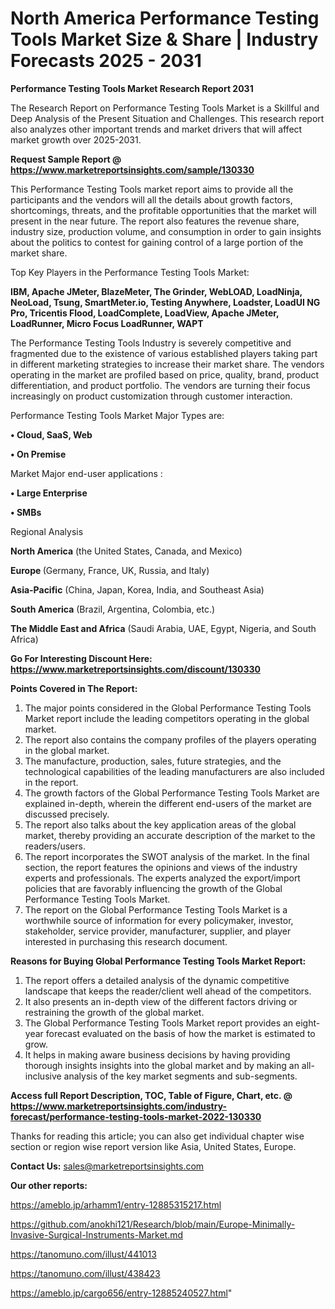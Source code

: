 # North America Performance Testing Tools Market Size & Share | Industry Forecasts 2025 - 2031

<strong>Performance Testing Tools Market Research Report 2031</strong>

The Research Report on Performance Testing Tools Market is a Skillful and Deep Analysis of the Present Situation and Challenges. This research report also analyzes other important trends and market drivers that will affect market growth over 2025-2031.

<strong>Request Sample Report @ <a href=https://www.marketreportsinsights.com/sample/130330>https://www.marketreportsinsights.com/sample/130330</a></strong>

This Performance Testing Tools market report aims to provide all the participants and the vendors will all the details about growth factors, shortcomings, threats, and the profitable opportunities that the market will present in the near future. The report also features the revenue share, industry size, production volume, and consumption in order to gain insights about the politics to contest for gaining control of a large portion of the market share.

Top Key Players in the Performance Testing Tools Market:

<strong>IBM, Apache JMeter, BlazeMeter, The Grinder, WebLOAD, LoadNinja, NeoLoad, Tsung, SmartMeter.io, Testing Anywhere, Loadster, LoadUI NG Pro, Tricentis Flood, LoadComplete, LoadView, Apache JMeter, LoadRunner, Micro Focus LoadRunner, WAPT</strong>

The Performance Testing Tools Industry is severely competitive and fragmented due to the existence of various established players taking part in different marketing strategies to increase their market share. The vendors operating in the market are profiled based on price, quality, brand, product differentiation, and product portfolio. The vendors are turning their focus increasingly on product customization through customer interaction.

Performance Testing Tools Market Major Types are:

<strong>• Cloud, SaaS, Web

• On Premise</strong>

Market Major end-user applications :

<strong>• Large Enterprise

• SMBs</strong>

Regional Analysis

</u><strong><b>North America</b></strong> (the United States, Canada, and Mexico)

<strong><b>Europe </b></strong>(Germany, France, UK, Russia, and Italy)

<strong><b>Asia-Pacific</b></strong> (China, Japan, Korea, India, and Southeast Asia)

<strong><b>South America</b></strong> (Brazil, Argentina, Colombia, etc.)

<strong><b>The Middle East and Africa</b></strong> (Saudi Arabia, UAE, Egypt, Nigeria, and South Africa)

<strong>Go For Interesting Discount Here: <a href=https://www.marketreportsinsights.com/discount/130330>https://www.marketreportsinsights.com/discount/130330</a></strong>

<strong>Points Covered in The Report:</strong>
<ol>
  <li>The major points considered in the Global Performance Testing Tools Market report include the leading competitors operating in the global market.</li>
  <li>The report also contains the company profiles of the players operating in the global market.</li>
  <li>The manufacture, production, sales, future strategies, and the technological capabilities of the leading manufacturers are also included in the report.</li>
  <li>The growth factors of the Global Performance Testing Tools Market are explained in-depth, wherein the different end-users of the market are discussed precisely.</li>
  <li>The report also talks about the key application areas of the global market, thereby providing an accurate description of the market to the readers/users.</li>
  <li>The report incorporates the SWOT analysis of the market. In the final section, the report features the opinions and views of the industry experts and professionals. The experts analyzed the export/import policies that are favorably influencing the growth of the Global Performance Testing Tools Market.</li>
  <li>The report on the Global Performance Testing Tools Market is a worthwhile source of information for every policymaker, investor, stakeholder, service provider, manufacturer, supplier, and player interested in purchasing this research document.</li>
</ol>
<strong>Reasons for Buying Global Performance Testing Tools Market Report:</strong>

<ol>
  <li>The report offers a detailed analysis of the dynamic competitive landscape that keeps the reader/client well ahead of the competitors.</li>
  <li>It also presents an in-depth view of the different factors driving or restraining the growth of the global market.</li>
  <li>The Global Performance Testing Tools Market report provides an eight-year forecast evaluated on the basis of how the market is estimated to grow.</li>
  <li>It helps in making aware business decisions by having providing thorough insights insights into the global market and by making an all-inclusive analysis of the key market segments and sub-segments.</li>
</ol>
<strong>Access full Report Description, TOC, Table of Figure, Chart, etc. @ <a href=https://www.marketreportsinsights.com/industry-forecast/performance-testing-tools-market-2022-130330>https://www.marketreportsinsights.com/industry-forecast/performance-testing-tools-market-2022-130330</a></strong>


Thanks for reading this article; you can also get individual chapter wise section or region wise report version like Asia, United States, Europe.

<strong>Contact Us:</strong>
sales@marketreportsinsights.com

<strong>Our other reports:</strong>

<a href=https://ameblo.jp/arhamm1/entry-12885315217.html>https://ameblo.jp/arhamm1/entry-12885315217.html</a>

<a href=https://github.com/anokhi121/Research/blob/main/Europe-Minimally-Invasive-Surgical-Instruments-Market.md>https://github.com/anokhi121/Research/blob/main/Europe-Minimally-Invasive-Surgical-Instruments-Market.md</a>

<a href=https://tanomuno.com/illust/441013>https://tanomuno.com/illust/441013</a>

<a href=https://tanomuno.com/illust/438423>https://tanomuno.com/illust/438423</a>

<a href=https://ameblo.jp/cargo656/entry-12885240527.html>https://ameblo.jp/cargo656/entry-12885240527.html</a>"
